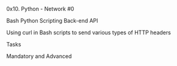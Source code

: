 0x10. Python - Network #0


Bash
Python
Scripting
Back-end
API


Using curl in Bash scripts to send various types of HTTP headers

Tasks

Mandatory and Advanced
